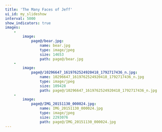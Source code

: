 ```yaml
---
title: 'The Many Faces of Jeff'
ui_id: my_slideshow
interval: 5000
show_indicators: true
images:
    -
        image:
            page@/bear.jpg:
                name: bear.jpg
                type: image/jpeg
                size: 14653
                path: page@/bear.jpg
    -
        image:
            page@/10296647_1619762524920418_1792717436_n.jpg:
                name: 10296647_1619762524920418_1792717436_n.jpg
                type: image/jpeg
                size: 109428
                path: page@/10296647_1619762524920418_1792717436_n.jpg
    -
        image:
            page@/IMG_20151130_000024.jpg:
                name: IMG_20151130_000024.jpg
                type: image/jpeg
                size: 2293076
                path: page@/IMG_20151130_000024.jpg
---
```


